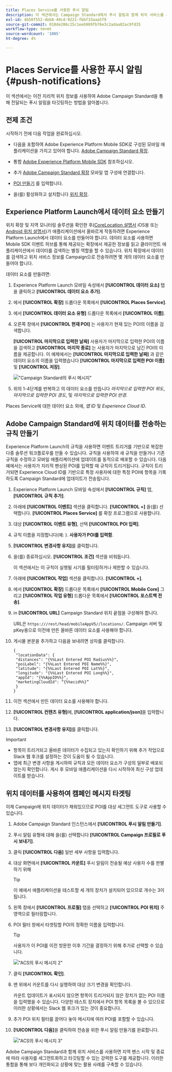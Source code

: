 ```yaml
---
title: Places Service를 사용한 푸시 알림
description: 이 섹션에서는 Campaign Standard에서 푸시 알림과 함께 위치 서비스를 사용하는 방법에 대한 정보를 제공합니다.
exl-id: 4b50f552-deb8-49cd-9221-fbbf33aaa5f9
source-git-commit: 010de286c25c1eeb989fb76e3c2adaa82ac9fd35
workflow-type: tm+mt
source-wordcount: '1005'
ht-degree: 4%

---
```


# Places Service를 사용한 푸시 알림 {#push-notifications}

이 섹션에서는 이전 지리적 위치 정보를 사용하여 Adobe Campaign Standard을 통해 전달되는 푸시 알림을 타깃팅하는 방법을 알아봅니다.

## 전제 조건

시작하기 전에 다음 작업을 완료하십시오.

* 다음을 포함하여 Adobe Experience Platform Mobile SDK로 구성된 모바일 애플리케이션을 가지고 있어야 합니다. [Adobe Campaign Standard 확장](https://aep-sdks.gitbook.io/docs/using-mobile-extensions/adobe-campaign-standard).

* 통합 [Adobe Experience Platform Mobile SDK](https://aep-sdks.gitbook.io/docs/getting-started/get-the-sdk) 참조하십시오.
* 추가 [Adobe Campaign Standard 확장](https://aep-sdks.gitbook.io/docs/using-mobile-extensions/adobe-campaign-standard) 모바일 앱 구성에 연결합니다.

* [POI 만들기](/help/poi-mgmt-ui/create-a-poi-ui.md) 를 입력합니다.

* 을(를) 활성화하고 설치합니다 [위치 확장](/help/places-ext-aep-sdks/places-extension/places-extension.md).


## Experience Platform Launch에서 데이터 요소 만들기

위치 확장 및 지역 모니터링 솔루션을 확인한 후([CoreLocation 설명서](https://developer.apple.com/documentation/corelocation/monitoring_the_user_s_proximity_to_geographic_regions) iOS용 또는 [Android 위치 설명서](https://developer.android.com/training/location/geofencing))가 애플리케이션에서 올바르게 작동하려면 Experience Platform Launch에서 데이터 요소를 만들어야 합니다. 데이터 요소를 사용하면 Mobile SDK 이벤트 허브를 통해 제공되는 확장에서 제공한 정보를 읽고 클라이언트 애플리케이션에서 데이터를 검색하는 별칭 역할을 할 수 있습니다. 위치 확장에서 데이터를 검색하고 위치 서비스 정보를 Campaign으로 전송하려면 몇 개의 데이터 요소를 만들어야 합니다.

데이터 요소를 만들려면:

1. Experience Platform Launch 모바일 속성에서 **[!UICONTROL 데이터 요소]** 탭을 클릭하고 **[!UICONTROL 데이터 요소 추가]**.
1. 에서 **[!UICONTROL 확장]** 드롭다운 목록에서 **[!UICONTROL Places Service]**.
1. 에서 **[!UICONTROL 데이터 요소 유형]** 드롭다운 목록에서 **[!UICONTROL 이름]**.
1. 오른쪽 창에서 **[!UICONTROL 현재 POI]** 는 사용자가 현재 있는 POI의 이름을 검색합니다.

   **[!UICONTROL 마지막으로 입력한 날짜]** 사용자가 마지막으로 입력한 POI의 이름을 검색하고 **[!UICONTROL 마지막 종료]** 는 사용자가 마지막으로 남긴 POI의 이름을 제공합니다. 이 예제에서는 **[!UICONTROL 마지막으로 입력한 날짜]** 과 같은 데이터 요소의 이름을 입력했습니다 **[!UICONTROL 마지막으로 입력한 POI 이름]** 및 **[!UICONTROL 저장]**.

   ![&quot;Campaign Standard의 푸시 메시지&quot;](/help/assets/ACS_Push1.png)

1. 위의 1-4단계를 반복하고 의 데이터 요소를 만듭니다 *마지막으로 입력한 POI 위도*, *마지막으로 입력한 POI 경도*, 및 *마지막으로 입력한 POI 반경*.

Places Service에 대한 데이터 요소 외에, *앱 ID* 및 *Experience Cloud ID*.

## Adobe Campaign Standard에 위치 데이터를 전송하는 규칙 만들기

Experience Platform Launch의 규칙을 사용하면 이벤트 트리거를 기반으로 복잡한 다중 솔루션 워크플로우를 만들 수 있습니다. 규칙을 사용하여 새 규칙을 만들거나 기존 규칙을 수정하고 모바일 애플리케이션에 업데이트를 동적으로 배포할 수 있습니다. 다음 예에서는 사용자가 지리적 펜싱된 POI를 입력할 때 규칙이 트리거됩니다. 규칙이 트리거되면 Experience Cloud ID를 기반으로 특정 사용자에 대한 특정 POI에 항목을 기록하도록 Campaign Standard에 업데이트가 전송됩니다.

1. Experience Platform Launch 모바일 속성에서 **[!UICONTROL 규칙]** 탭, **[!UICONTROL 규칙 추가]**.
1. 아래에 **[!UICONTROL 이벤트]** 섹션을 클릭합니다. **[!UICONTROL +]** 을(를) 선택합니다. **[!UICONTROL Places Service]** 를 확장 프로그램으로 사용합니다.
1. 대상 **[!UICONTROL 이벤트 유형]**, 선택 **[!UICONTROL POI 입력]**.
1. 규칙 이름을 지정합니다(예: ). **사용자가 POI를 입력함**.
1. **[!UICONTROL 변경사항 유지]**&#x200B;를 클릭합니다.
1. 을(를) 종료하십시오. **[!UICONTROL 조건]** 섹션을 비워둡니다.

   이 섹션에서는 이 규칙이 실행될 시기를 필터링하거나 제한할 수 있습니다.

1. 아래에 **[!UICONTROL 작업]** 섹션을 클릭합니다. **[!UICONTROL +]**.
1. 에서 **[!UICONTROL 확장]** 드롭다운 목록에서 **[!UICONTROL Mobile Core]** 그리고 **[!UICONTROL 작업 유형]** 드롭다운 목록에서 **[!UICONTROL 포스트백 전송]**.
1. in **[!UICONTROL URL]** Campaign Standard 위치 끝점을 구성해야 합니다.

   URL은 `https:///rest/head/mobileAppV5//locations/`.
Campaign 서버 및 pKey용으로 이전에 만든 올바른 데이터 요소를 사용해야 합니다.

1. 게시물 본문을 추가하고 다음을 보내려면 상자를 클릭합니다.

   ```
   {
    "locationData": {
    "distances": "{%%Last Entered POI Radius%%}",
    "poiLabel": "{%%Last Entered POI Name%%}",
    "latitude": "{%%Last Entered POI Lat%%}",
    "longitude": "{%%Last Entered POI Long%%}",
    "appId": "{%%AppID%%}",
    "marketingCloudId": “{%%ecid%%}”
    }
   }
   ```

1. 이전 섹션에서 만든 데이터 요소를 사용해야 합니다.
1. **[!UICONTROL 컨텐츠 유형]**&#x200B;에, **[!UICONTROL application/json]**&#x200B;을 입력합니다.
1. **[!UICONTROL 변경사항 유지]**&#x200B;를 클릭합니다.

>[!IMPORTANT]
>
>* 항목이 트리거되고 올바른 데이터가 수집되고 있는지 확인하기 위해 추가 작업으로 Slack 웹 후크를 설정하는 것이 도움이 될 수 있습니다.
>* 앱에 최근 변경 사항을 게시하여 규칙과 모든 데이터 요소가 구성의 일부로 배포되었는지 확인합니다. 게시 후 모바일 애플리케이션을 다시 시작하여 최신 구성 업데이트를 받습니다.


## 위치 데이터를 사용하여 캠페인 메시지 타겟팅

이제 Campaign에 위치 데이터가 채워있으므로 POI를 대상 세그먼트 도구로 사용할 수 있습니다.

1. Adobe Campaign Standard 인스턴스에서 **[!UICONTROL 푸시 알림 만들기]**.
1. 푸시 알림 유형에 대해 을(를) 선택합니다 **[!UICONTROL Campaign 프로필로 푸시 보내기]**.
1. 클릭 **[!UICONTROL 다음]** 일반 세부 사항을 입력합니다.
1. 대상 화면에서 **[!UICONTROL 카운트]** 푸시 알림이 전송될 예상 사용자 수를 판별하기 위해

   >[!TIP]
   >
   >이 예에서 애플리케이션을 테스트할 세 개의 장치가 설치되어 있으므로 개수는 3이 됩니다.

1. 왼쪽 창에서 **[!UICONTROL 프로필]** 탭을 선택하고 **[!UICONTROL POI 위치]** 주 영역으로 필터링합니다.
1. POI 필터 창에서 타겟팅할 POI의 정확한 이름을 입력합니다.

   >[!TIP]
   >
   >사용자가 이 POI를 이전 방문한 이후 기간을 결정하기 위해 추가로 선택할 수 있습니다.

   ![&quot;ACS의 푸시 메시지 2&quot;](/help/assets/ACS_push2.png)

1. 클릭 **[!UICONTROL 확인]**.
1. 맨 위에서 카운트를 다시 실행하여 대상 크기 변경을 확인합니다.

   카운트 업데이트가 표시되지 않으면 항목이 트리거되지 않은 장치가 없는 POI 이름을 입력했을 수 있습니다. 다양한 테스트 장치에서 POI 항목 목록을 볼 수 있으므로 이러한 상황에서는 Slack 웹 후크가 있는 것이 중요합니다.

1. 추가 POI 위치 필터를 끌어다 놓아 메시지에 여러 POI를 포함할 수 있습니다.
1. **[!UICONTROL 다음]**&#x200B;을 클릭하여 전송을 위한 푸시 알림 만들기를 완료합니다.

   ![&quot;ACS의 푸시 메시지 3&quot;](/help/assets/ACS_push3.png)

Adobe Campaign Standard과 함께 위치 서비스를 사용하면 지역 펜스 시작 및 종료에 따라 사용자를 세그먼트화하고 타깃팅할 수 있는 강력한 도구를 제공합니다. 이러한 통합을 통해 보다 개인화되고 상황에 맞는 활용 사례를 구축할 수 있습니다.
